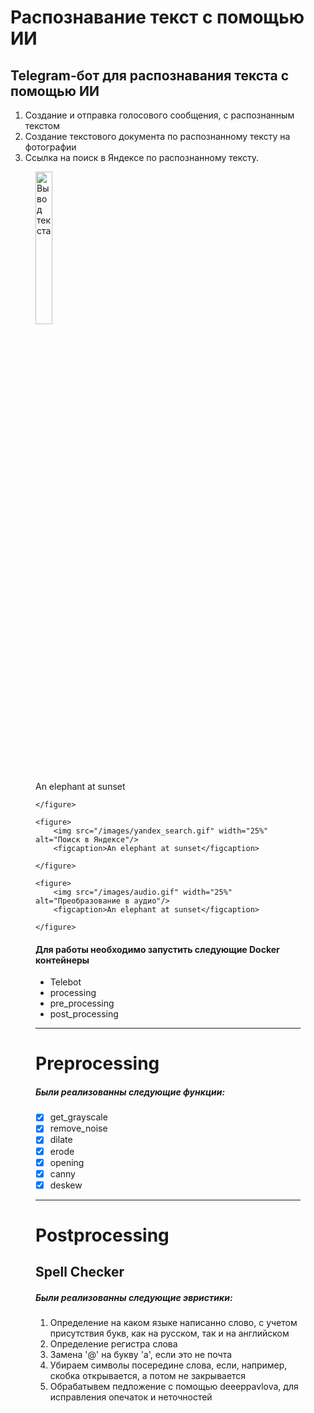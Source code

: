 # Распознавание текст с помощью ИИ

## Telegram-бот для распознавания текста с помощью ИИ

1. Создание и отправка голосового сообщения, с распознанным текстом
2. Создание текстового документа по распознанному тексту на фотографии
3. Ссылка на поиск в Яндексе по распознанному тексту.

<p float="left">
    <figure>
        <img src="/images/text.gif" width="25%" alt="Вывод текста"/>
        <figcaption>An elephant at sunset</figcaption>

    </figure>

    <figure>
        <img src="/images/yandex_search.gif" width="25%" alt="Поиск в Яндексе"/>
        <figcaption>An elephant at sunset</figcaption>

    </figure>

    <figure>
        <img src="/images/audio.gif" width="25%" alt="Преобразование в аудио"/>
        <figcaption>An elephant at sunset</figcaption>

    </figure>
</p>

#### Для работы необходимо запустить следующие Docker контейнеры

- Telebot
- processing
- pre_processing
- post_processing

---

# Preprocessing

##### Были реализованны следующие функции:

- [X] get_grayscale
- [X] remove_noise
- [X] dilate
- [X] erode
- [X] opening
- [X] canny
- [X] deskew

---

# Postprocessing

## Spell Checker

##### Были реализованны следующие эвристики:

1. Определение на каком языке написанно слово, с учетом присутствия букв, как на русском, так и на английском
2. Определение регистра слова
3. Замена '@' на букву 'а', если это не почта
4. Убираем символы посередине слова, если, например, скобка открывается, а потом не закрывается
5. Обрабатывем педложение с помощью deeeppavlova, для исправления опечаток и неточностей
